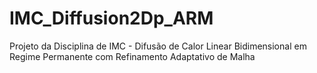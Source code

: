 IMC_Diffusion2Dp_ARM
====================

Projeto da Disciplina de IMC - Difusão de Calor Linear Bidimensional em Regime Permanente com Refinamento Adaptativo de Malha
